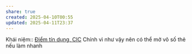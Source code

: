 ```yaml
---
share: true
created: 2025-04-10T00:55
updated: 2025-04-11T23:37
---
```

Khái niệm:: [Điểm tín dụng, CIC](../../../%E2%9A%A1Hi%E1%BB%83u%20bi%E1%BA%BFt%20s%C3%A2u/%CE%9E%20Kh%C3%A1i%20ni%E1%BB%87m/%C4%90i%E1%BB%83m%20t%C3%ADn%20d%E1%BB%A5ng,%20CIC.md)
Chính vì như vậy nên có thể mở vô số thẻ nếu làm nhanh